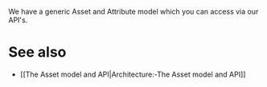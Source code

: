 We have a generic Asset and Attribute model which you can access via our API's. 

# See also

- [[The Asset model and API|Architecture:-The Asset model and API]]
